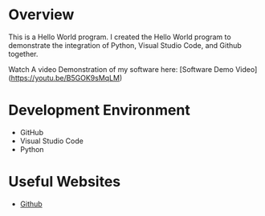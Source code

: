 # Overview


This is a Hello World program. I created the Hello World program to demonstrate the integration of Python, Visual Studio Code, and Github together.

Watch A video Demonstration of my software here: [Software Demo Video] (https://youtu.be/B5GOK9sMqLM)

# Development Environment

* GitHub
* Visual Studio Code
* Python

# Useful Websites

* [Github](https://github.com/skills/introduction-to-github)
